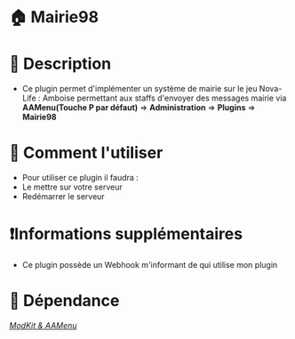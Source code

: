 # :house: Mairie98

# :art: Description
- Ce plugin permet d'implémenter un système de mairie sur le jeu Nova-Life : Amboise permettant aux staffs d'envoyer des messages mairie via **AAMenu(Touche P par défaut)** => **Administration** => **Plugins** => **Mairie98**

# :bell: Comment l'utiliser
- Pour utiliser ce plugin il faudra :
- Le mettre sur votre serveur
- Redémarrer le serveur

# :exclamation:Informations supplémentaires
- Ce plugin possède un Webhook m'informant de qui utilise mon plugin

# :green_book:  Dépendance
*[ModKit & AAMenu](https://github.com/Aarnow/NovaLife_ModKit-Releases/releases/latest)*
